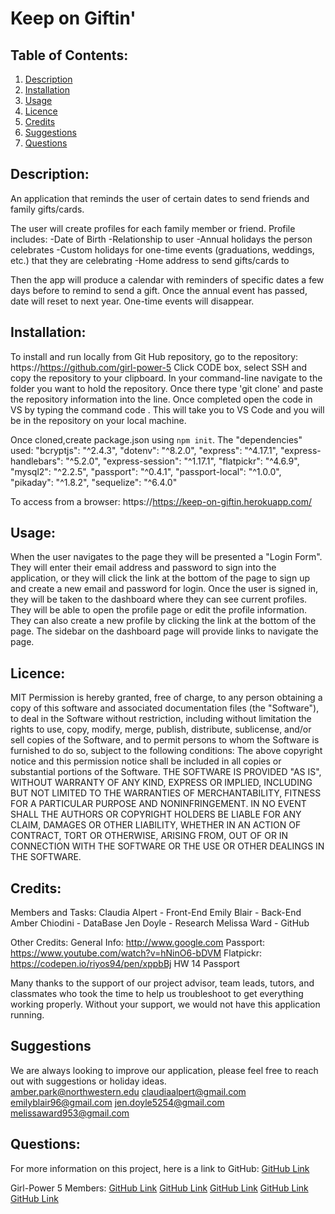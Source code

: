 # Keep on Giftin'

## Table of Contents:
  1. [Description](#Description)
  2. [Installation](#Installation)
  3. [Usage](#Usage)
  4. [Licence](#Licence)
  5. [Credits](#Credits)
  6. [Suggestions](#Suggestions)
  7. [Questions](#Questions)

## Description:
An application that reminds the user of certain dates to send friends and family gifts/cards.

The user will create profiles for each family member or friend. Profile includes:
-Date of Birth
-Relationship to user
-Annual holidays the person celebrates
-Custom holidays for one-time events (graduations, weddings, etc.) that they are celebrating
-Home address to send gifts/cards to

Then the app will produce a calendar with reminders of specific dates a few days before to remind to send a gift.
Once the annual event has passed, date will reset to next year. One-time events will disappear.

## Installation:
To install and run locally from Git Hub repository, go to the repository: https://https://github.com/girl-power-5
Click CODE box, select SSH and copy the repository to your clipboard.
In your command-line navigate to the folder you want to hold the repository.
Once there type 'git clone' and paste the repository information into the line.
Once completed open the code in VS by typing the command code .
This will take you to VS Code and you will be in the repository on your local machine.

Once cloned,create package.json using `npm init`. The "dependencies" used:
    "bcryptjs": "^2.4.3",
    "dotenv": "^8.2.0",
    "express": "^4.17.1",
    "express-handlebars": "^5.2.0",
    "express-session": "^1.17.1",
    "flatpickr": "^4.6.9",
    "mysql2": "^2.2.5",
    "passport": "^0.4.1",
    "passport-local": "^1.0.0",
    "pikaday": "^1.8.2",
    "sequelize": "^6.4.0"

To access from a browser:   https://https://keep-on-giftin.herokuapp.com/

## Usage:
When the user navigates to the page they will be presented a "Login Form".
They will enter their email address and password to sign into the application, or they will click the link at the bottom of the page to sign up and create a new email and password for login.
Once the user is signed in, they will be taken to the dashboard where they can see current profiles. They will be able to open the profile page or edit the profile information. They can also create a new profile by clicking the link at the bottom of the page.
The sidebar on the dashboard page will provide links to navigate the page.

## Licence:
MIT
Permission is hereby granted, free of charge, to any person obtaining a copy of this software and associated
documentation files (the "Software"), to deal in the Software without restriction, including without limitation the
rights to use, copy, modify, merge, publish, distribute, sublicense, and/or sell copies of the Software, and to
permit persons to whom the Software is furnished to do so, subject to the following conditions:
The above copyright notice and this permission notice shall be included in all copies or substantial portions of
the Software.
   THE SOFTWARE IS PROVIDED "AS IS", WITHOUT WARRANTY OF ANY KIND, EXPRESS OR IMPLIED, INCLUDING BUT NOT LIMITED TO
THE WARRANTIES OF MERCHANTABILITY, FITNESS FOR A PARTICULAR PURPOSE AND NONINFRINGEMENT. IN NO EVENT SHALL THE AUTHORS OR COPYRIGHT HOLDERS BE LIABLE FOR ANY CLAIM, DAMAGES OR OTHER LIABILITY, WHETHER IN AN ACTION OF CONTRACT, TORT OR OTHERWISE, ARISING FROM, OUT OF OR IN CONNECTION WITH THE SOFTWARE OR THE USE OR OTHER DEALINGS  IN THE SOFTWARE.

## Credits:
Members and Tasks:
Claudia Alpert - Front-End
Emily Blair - Back-End
Amber Chiodini - DataBase
Jen Doyle - Research
Melissa Ward - GitHub

Other Credits:
General Info: http://www.google.com
Passport: https://www.youtube.com/watch?v=hNinO6-bDVM
Flatpickr: https://codepen.io/riyos94/pen/xppbBj
HW 14 Passport

Many thanks to the support of our project advisor, team leads, tutors, and classmates who took the time to help us troubleshoot to get everything working properly.   Without your support, we would not have this application running.   

## Suggestions
We are always looking to improve our application, please feel free to reach out with suggestions or holiday ideas.   
amber.park@northwestern.edu
claudiaalpert@gmail.com
emilyblair96@gmail.com
jen.doyle5254@gmail.com
melissaward953@gmail.com

## Questions:
For more information on this project, here is a link to GitHub:
[GitHub Link](https://github.com/girl-power-5)

Girl-Power 5 Members: 
[GitHub Link](https://github.com/Calpert)
[GitHub Link](https://github.com/emblair96)
[GitHub Link](https://github.com/mw18)
[GitHub Link](https://github.com/amberchiodini)
[GitHub Link](https://github.com/Jdoyle5254)


